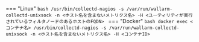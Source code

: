 === "Linux"
    ```bash
    /usr/bin/collectd-nagios -s /var/run/wallarm-collectd-unixsock -n <ホスト名を含まないメトリクス名> -H <ユーティリティが実行されているフィルタノードのあるホストのFQDN>
    ```
=== "Docker"
    ```bash
    docker exec <コンテナ名> /usr/bin/collectd-nagios -s /var/run/wallarm-collectd-unixsock -n <ホスト名を含まないメトリクス名> -H <コンテナID>
    ```